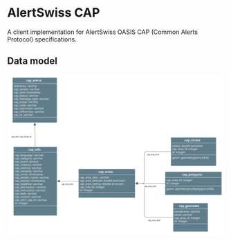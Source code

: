 # AlertSwiss CAP

A client implementation for AlertSwiss OASIS CAP (Common Alerts Protocol) specifications.

## Data model

![DataModel](doc/alertswisscap.svg)
